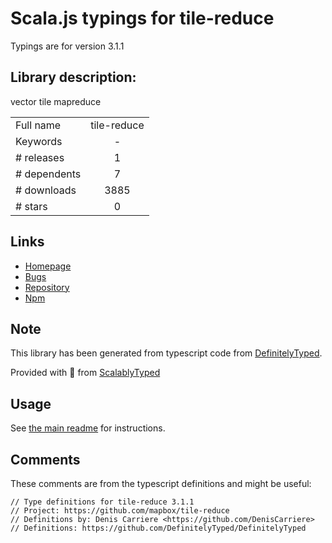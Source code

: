 
# Scala.js typings for tile-reduce

Typings are for version 3.1.1

## Library description:
vector tile mapreduce

|                    |                 |
| ------------------ | :-------------: |
| Full name          | tile-reduce |
| Keywords           | - |
| # releases         | 1 |
| # dependents       | 7 |
| # downloads        | 3885 |
| # stars            | 0 |

## Links
- [Homepage](https://github.com/mapbox/tile-reduce)
- [Bugs](https://github.com/mapbox/tile-reduce/issues)
- [Repository](https://github.com/mapbox/tile-reduce)
- [Npm](https://www.npmjs.com/package/tile-reduce)
    


## Note
This library has been generated from typescript code from [DefinitelyTyped](https://definitelytyped.org).

Provided with :purple_heart: from [ScalablyTyped](https://github.com/oyvindberg/ScalablyTyped)

## Usage
See [the main readme](../../readme.md) for instructions.

## Comments

These comments are from the typescript definitions and might be useful:
```
// Type definitions for tile-reduce 3.1.1
// Project: https://github.com/mapbox/tile-reduce
// Definitions by: Denis Carriere <https://github.com/DenisCarriere>
// Definitions: https://github.com/DefinitelyTyped/DefinitelyTyped

```

